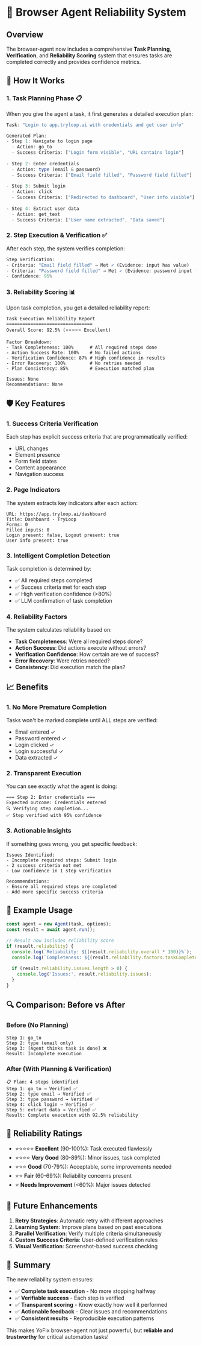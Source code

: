 # 🎯 Browser Agent Reliability System

## Overview

The browser-agent now includes a comprehensive **Task Planning**, **Verification**, and **Reliability Scoring** system that ensures tasks are completed correctly and provides confidence metrics.

## 🔄 How It Works

### 1. **Task Planning Phase** 📋
When you give the agent a task, it first generates a detailed execution plan:

```javascript
Task: "Login to app.tryloop.ai with credentials and get user info"

Generated Plan:
- Step 1: Navigate to login page
  - Action: go_to
  - Success Criteria: ["Login form visible", "URL contains login"]
  
- Step 2: Enter credentials  
  - Action: type (email & password)
  - Success Criteria: ["Email field filled", "Password field filled"]
  
- Step 3: Submit login
  - Action: click
  - Success Criteria: ["Redirected to dashboard", "User info visible"]
  
- Step 4: Extract user data
  - Action: get_text
  - Success Criteria: ["User name extracted", "Data saved"]
```

### 2. **Step Execution & Verification** ✅
After each step, the system verifies completion:

```javascript
Step Verification:
- Criteria: "Email field filled" → Met ✓ (Evidence: input has value)
- Criteria: "Password field filled" → Met ✓ (Evidence: password input filled)
- Confidence: 95%
```

### 3. **Reliability Scoring** 📊
Upon task completion, you get a detailed reliability report:

```
Task Execution Reliability Report
================================
Overall Score: 92.5% (⭐⭐⭐⭐⭐ Excellent)

Factor Breakdown:
- Task Completeness: 100%      # All required steps done
- Action Success Rate: 100%    # No failed actions
- Verification Confidence: 87% # High confidence in results
- Error Recovery: 100%         # No retries needed
- Plan Consistency: 85%        # Execution matched plan

Issues: None
Recommendations: None
```

## 🛡️ Key Features

### 1. **Success Criteria Verification**
Each step has explicit success criteria that are programmatically verified:
- URL changes
- Element presence
- Form field states
- Content appearance
- Navigation success

### 2. **Page Indicators**
The system extracts key indicators after each action:
```
URL: https://app.tryloop.ai/dashboard
Title: Dashboard - TryLoop
Forms: 0
Filled inputs: 0
Login present: false, Logout present: true
User info present: true
```

### 3. **Intelligent Completion Detection**
Task completion is determined by:
- ✅ All required steps completed
- ✅ Success criteria met for each step
- ✅ High verification confidence (>80%)
- ✅ LLM confirmation of task completion

### 4. **Reliability Factors**
The system calculates reliability based on:
- **Task Completeness**: Were all required steps done?
- **Action Success**: Did actions execute without errors?
- **Verification Confidence**: How certain are we of success?
- **Error Recovery**: Were retries needed?
- **Consistency**: Did execution match the plan?

## 📈 Benefits

### 1. **No More Premature Completion**
Tasks won't be marked complete until ALL steps are verified:
- Email entered ✓
- Password entered ✓
- Login clicked ✓
- Login successful ✓
- Data extracted ✓

### 2. **Transparent Execution**
You can see exactly what the agent is doing:
```
=== Step 2: Enter credentials ===
Expected outcome: Credentials entered
🔍 Verifying step completion...
✅ Step verified with 95% confidence
```

### 3. **Actionable Insights**
If something goes wrong, you get specific feedback:
```
Issues Identified:
- Incomplete required steps: Submit login
- 2 success criteria not met
- Low confidence in 1 step verification

Recommendations:
- Ensure all required steps are completed
- Add more specific success criteria
```

## 🧪 Example Usage

```javascript
const agent = new Agent(task, options);
const result = await agent.run();

// Result now includes reliability score
if (result.reliability) {
  console.log(`Reliability: ${(result.reliability.overall * 100)}%`);
  console.log(`Completeness: ${(result.reliability.factors.taskCompleteness * 100)}%`);
  
  if (result.reliability.issues.length > 0) {
    console.log('Issues:', result.reliability.issues);
  }
}
```

## 🔍 Comparison: Before vs After

### Before (No Planning)
```
Step 1: go_to
Step 2: type (email only)
Step 3: [Agent thinks task is done] ❌
Result: Incomplete execution
```

### After (With Planning & Verification)
```
📋 Plan: 4 steps identified
Step 1: go_to → Verified ✅
Step 2: type email → Verified ✅
Step 3: type password → Verified ✅
Step 4: click login → Verified ✅
Step 5: extract data → Verified ✅
Result: Complete execution with 92.5% reliability
```

## 🎯 Reliability Ratings

- ⭐⭐⭐⭐⭐ **Excellent** (90-100%): Task executed flawlessly
- ⭐⭐⭐⭐ **Very Good** (80-89%): Minor issues, task completed
- ⭐⭐⭐ **Good** (70-79%): Acceptable, some improvements needed
- ⭐⭐ **Fair** (60-69%): Reliability concerns present
- ⭐ **Needs Improvement** (<60%): Major issues detected

## 🚀 Future Enhancements

1. **Retry Strategies**: Automatic retry with different approaches
2. **Learning System**: Improve plans based on past executions
3. **Parallel Verification**: Verify multiple criteria simultaneously
4. **Custom Success Criteria**: User-defined verification rules
5. **Visual Verification**: Screenshot-based success checking

## 📝 Summary

The new reliability system ensures:
- ✅ **Complete task execution** - No more stopping halfway
- ✅ **Verifiable success** - Each step is verified
- ✅ **Transparent scoring** - Know exactly how well it performed
- ✅ **Actionable feedback** - Clear issues and recommendations
- ✅ **Consistent results** - Reproducible execution patterns

This makes YoFix browser-agent not just powerful, but **reliable and trustworthy** for critical automation tasks!